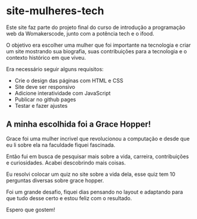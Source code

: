 # site-mulheres-tech
 Este site faz parte do projeto final do curso de introdução a programação web da Womakerscode, junto com a potência tech e o ifood.

 O objetivo era escolher uma mulher que foi importante na tecnologia e criar um site mostrando sua biografia, suas contribuições para a tecnologia e o contexto histórico em que viveu.



 Era necessário seguir alguns requisitos: 

 - Crie o design das páginas com HTML e CSS
 - Site deve ser responsivo
 - Adicione interatividade com JavaScript
 - Publicar no github pages
 - Testar e fazer ajustes

 ## A minha escolhida foi a Grace Hopper!
 Grace foi uma mulher incrivel que revolucionou a computação e desde que eu li sobre ela na faculdade fiquei fascinada.

 Então fui em busca de pesquisar mais sobre a vida, carreira, contribuições e curiosidades. Acabei descobrindo mais coisas. 

Eu resolvi colocar um quiz no site sobre a vida dela, esse quiz tem 10 perguntas diversas sobre grace hopper. 

Foi um grande desafio, fiquei dias pensando no layout e adaptando para que tudo desse certo e estou feliz com o resultado. 



Espero que gostem! 
